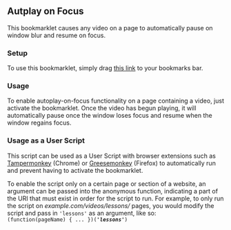 ## Autplay on Focus
This bookmarklet causes any video on a page to automatically pause on window blur and resume on focus.

### Setup
To use this bookmarklet, simply drag <a href='javascript:!function(a){var%20b={selectors:{video:"video",msgBox:"#autoplay-msg"},data:{eventsBinded:!1},init:function(a){var%20b=void%200===a||null===a?!0:this.isPage(a),c=document.querySelector(this.selectors.video);null!==c?b&&c.addEventListener("play",this.bindEvents.bind(this)):this.displayMessage("No%20video%20exists%20on%20this%20page.",!0)},displayMessage:function(a,b){function%20d(){this.fadeOut(c)}b=null===b?!1:b;var%20c=document.createElement("span");c.id="autoplay-msg",c.innerHTML=a,c.style.padding="10px%2020px",c.style.backgroundColor=b?"#b30800":"#72b339",c.style.color="white",c.style.fontFamily="Helvetica,%20sans-serif",c.style.position="absolute",c.style.top="10px",c.style.right="10px",c.style.position="fixed",c.style.borderRadius="5px",c.style.zIndex="999999999999",document.querySelector("body").appendChild(c),window.setTimeout(d.bind(this),3e3)},fadeOut:function(a){a.style.opacity="1";var%20b=window.setInterval(function(){var%20c=parseFloat(a.style.opacity);return%20c>0?(a.style.opacity=(c-.1).toString(),void%200):(clearInterval(b),!0)},50)},bindEvents:function(a){this.data.eventsBinded||(window.addEventListener("focus",function(){a.target.play()}),window.addEventListener("blur",function(){a.target.pause()}),this.data.eventsBinded=!0,this.displayMessage("Autoplay-on-focus%20enabled"))},isPage:function(a){var%20b=document.createElement("a");return%20b.href=document.URL,b.pathname.indexOf(a+"/")>0}};b.init(a)}();'>this link</a> to your bookmarks bar.

### Usage
To enable autoplay-on-focus functionality on a page containing a video, just activate the bookmarklet. Once the video has begun playing, it will automatically pause once the window loses focus and resume when the window regains focus.

### Usage as a User Script
This script can be used as a User Script with browser extensions such as [Tampermonkey](https://chrome.google.com/webstore/detail/tampermonkey/dhdgffkkebhmkfjojejmpbldmpobfkfo?hl=en) (Chrome) or [Greesemonkey](https://addons.mozilla.org/en-us/firefox/addon/greasemonkey/) (Firefox) to automatically run and prevent having to activate the bookmarklet. 

To enable the script only on a certain page or section of a website, an argument can be passed into the anonymous function, indicating a part of the URI that must exist in order for the script to run. For example, to only run the script on _example.com/videos/lessons/_ pages, you would modify the script and pass in `'lessons'` as an argument, like so:<br>
`(function(pageName) { ... })(`**_`'lessons'`_**`)`